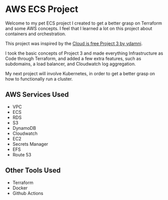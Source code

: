 # AWS ECS Project

Welcome to my pet ECS project I created to get a better grasp on Terraform and some AWS concepts. I feel that I learned a lot on this project about containers and orchestration.

This project was inspired by the [Cloud is free Project 3 by ydamni](https://github.com/ydamni/cloud-is-free/tree/main/projects/project-3).

I took the basic concepts of Project 3 and made everything Infrastructure as Code through Terraform, and added a few extra features, such as subdomains, a load balancer, and Cloudwatch log aggregation.

My next project will involve Kubernetes, in order to get a better grasp on how to functionally run a cluster.

## AWS Services Used

* VPC
* ECS
* RDS
* S3
* DynamoDB
* Cloudwatch
* EC2
* Secrets Manager
* EFS
* Route 53

## Other Tools Used
* Terraform
* Docker
* Github Actions



